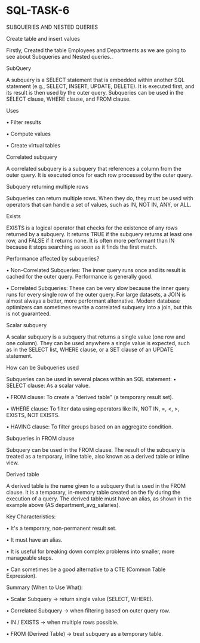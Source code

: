 # SQL-TASK-6
SUBQUERIES AND NESTED QUERIES

Create table and insert values

Firstly, Created the table Employees and Departments as we are going to see about Subqueries and Nested queries..
 

SubQuery

A subquery is a SELECT statement that is embedded within another SQL statement (e.g., SELECT, INSERT, UPDATE, DELETE). It is executed first, and its result is then used by the outer query. Subqueries can be used in the SELECT clause, WHERE clause, and FROM clause.

Uses

•	Filter results

•	Compute values

•	Create virtual tables
 
Correlated subquery 

A correlated subquery is a subquery that references a column from the outer query. It is executed once for each row processed by the outer query.


Subquery returning multiple rows

Subqueries can return multiple rows. When they do, they must be used with operators that can handle a set of values, such as IN, NOT IN, ANY, or ALL.

Exists

EXISTS is a logical operator that checks for the existence of any rows returned by a subquery. It returns TRUE if the subquery returns at least one row, and FALSE if it returns none. It is often more performant than IN because it stops searching as soon as it finds the first match.


Performance affected by subqueries?

•	Non-Correlated Subqueries: The inner query runs once and its result is cached for the outer query. Performance is generally good.

•	Correlated Subqueries: These can be very slow because the inner query runs for every single row of the outer query. For large datasets, a JOIN is almost always a better, more performant alternative. Modern database optimizers can sometimes rewrite a correlated subquery into a join, but this is not guaranteed.

Scalar subquery

A scalar subquery is a subquery that returns a single value (one row and one column). They can be used anywhere a single value is expected, such as in the SELECT list, WHERE clause, or a SET clause of an UPDATE statement.
 
How can be Subqueries used

Subqueries can be used in several places within an SQL statement:
•	SELECT clause: As a scalar value.

•	FROM clause: To create a "derived table" (a temporary result set).

•	WHERE clause: To filter data using operators like IN, NOT IN, =, <, >, EXISTS, NOT EXISTS.

•	HAVING clause: To filter groups based on an aggregate condition.

Subqueries in FROM clause

Subquery can be used in the FROM clause. The result of the subquery is treated as a temporary, inline table, also known as a derived table or inline view.
 
Derived table

A derived table is the name given to a subquery that is used in the FROM clause. It is a temporary, in-memory table created on the fly during the execution of a query. The derived table must have an alias, as shown in the example above (AS department_avg_salaries).

Key Characteristics:

•	It's a temporary, non-permanent result set.

•	It must have an alias.

•	It is useful for breaking down complex problems into smaller, more manageable steps.

•	Can sometimes be a good alternative to a CTE (Common Table Expression).

Summary (When to Use What):

•	Scalar Subquery → return single value (SELECT, WHERE).

•	Correlated Subquery → when filtering based on outer query row.

•	IN / EXISTS → when multiple rows possible.

•	FROM (Derived Table) → treat subquery as a temporary table.
